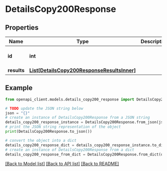# DetailsCopy200Response


## Properties

Name | Type | Description | Notes
------------ | ------------- | ------------- | -------------
**id** | **int** |  | [optional] [default to 0]
**results** | [**List[DetailsCopy200ResponseResultsInner]**](DetailsCopy200ResponseResultsInner.md) |  | [optional] 

## Example

```python
from openapi_client.models.details_copy200_response import DetailsCopy200Response

# TODO update the JSON string below
json = "{}"
# create an instance of DetailsCopy200Response from a JSON string
details_copy200_response_instance = DetailsCopy200Response.from_json(json)
# print the JSON string representation of the object
print(DetailsCopy200Response.to_json())

# convert the object into a dict
details_copy200_response_dict = details_copy200_response_instance.to_dict()
# create an instance of DetailsCopy200Response from a dict
details_copy200_response_from_dict = DetailsCopy200Response.from_dict(details_copy200_response_dict)
```
[[Back to Model list]](../README.md#documentation-for-models) [[Back to API list]](../README.md#documentation-for-api-endpoints) [[Back to README]](../README.md)


